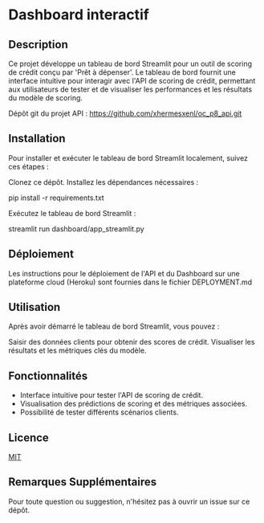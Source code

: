 # Dashboard interactif

## Description

Ce projet développe un tableau de bord Streamlit pour un outil de scoring de crédit conçu par 'Prêt à dépenser'. Le tableau de bord fournit une interface intuitive pour interagir avec l'API de scoring de crédit, permettant aux utilisateurs de tester et de visualiser les performances et les résultats du modèle de scoring.

Dépôt git du  projet API : https://github.com/xhermesxenl/oc_p8_api.git

## Installation
Pour installer et exécuter le tableau de bord Streamlit localement, suivez ces étapes :

Clonez ce dépôt.
Installez les dépendances nécessaires :

pip install -r requirements.txt

Exécutez le tableau de bord Streamlit :

streamlit run dashboard/app_streamlit.py

## Déploiement
Les instructions pour le déploiement de l'API et du Dashboard sur une plateforme cloud (Heroku) sont fournies dans le fichier DEPLOYMENT.md

## Utilisation
Après avoir démarré le tableau de bord Streamlit, vous pouvez :

Saisir des données clients pour obtenir des scores de crédit.
Visualiser les résultats et les métriques clés du modèle.

## Fonctionnalités
- Interface intuitive pour tester l'API de scoring de crédit.
- Visualisation des prédictions de scoring et des métriques associées.
- Possibilité de tester différents scénarios clients.

## Licence
[MIT](https://choosealicense.com/licenses/mit/)

## Remarques Supplémentaires
Pour toute question ou suggestion, n'hésitez pas à ouvrir un issue sur ce dépôt.
